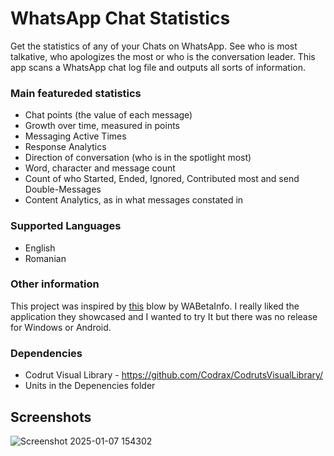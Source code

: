 # WhatsApp Chat Statistics
Get the statistics of any of your Chats on WhatsApp. See who is most talkative, who apologizes the most or who is the conversation leader. This app scans a WhatsApp chat log file and outputs all sorts of information.

### Main featureded statistics
- Chat points (the value of each message)
- Growth over time, measured in points
- Messaging Active Times
- Response Analytics
- Direction of conversation (who is in the spotlight most)
- Word, character and message count
- Count of who Started, Ended, Ignored, Contributed most and send Double-Messages
- Content Analytics, as in what messages constated in

### Supported Languages
- English
- Romanian

### Other information
This project was inspired by [this](https://wabetainfo.com/project-reveals-a-feature-to-generate-advanced-analytics-for-whatsapp-chats-and-groups/) blow by WABetaInfo. I really liked the application they showcased and I wanted to try It but there was no release for Windows or Android.

### Dependencies
- Codrut Visual Library - https://github.com/Codrax/CodrutsVisualLibrary/
- Units in the Depenencies folder

## Screenshots
![Screenshot 2025-01-07 154302](https://github.com/user-attachments/assets/591a58b7-105b-4d5c-96d6-732e26af9f99)
